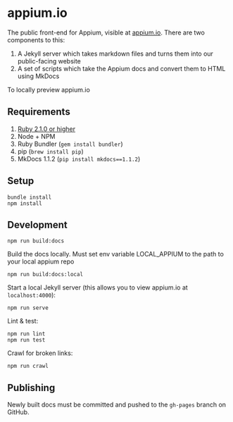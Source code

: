 appium.io
=========

The public front-end for Appium, visible at [appium.io](http://appium.io).
There are two components to this:

1. A Jekyll server which takes markdown files and turns them into our public-facing website
2. A set of scripts which take the Appium docs and convert them to HTML using MkDocs

To locally preview appium.io

## Requirements

1. [Ruby 2.1.0 or higher](https://www.ruby-lang.org/en/downloads/)
1. Node + NPM
1. Ruby Bundler (`gem install bundler`)
1. pip (`brew install pip`)
1. MkDocs 1.1.2 (`pip install mkdocs==1.1.2`)

## Setup

```
bundle install
npm install
```

## Development

```
npm run build:docs
```

Build the docs locally. Must set env variable LOCAL_APPIUM to the path to your local appium repo

```
npm run build:docs:local
```

Start a local Jekyll server (this allows you to view appium.io at `localhost:4000`):

```
npm run serve
```

Lint & test:

```
npm run lint
npm run test
```

Crawl for broken links:

```
npm run crawl
```

## Publishing

Newly built docs must be committed and pushed to the `gh-pages` branch on GitHub.
